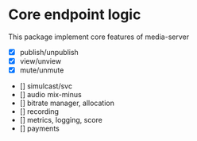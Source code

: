 # Core endpoint logic

This package implement core features of media-server

- [x] publish/unpublish
- [x] view/unview
- [x] mute/unmute
- [] simulcast/svc
- [] audio mix-minus
- [] bitrate manager, allocation
- [] recording
- [] metrics, logging, score
- [] payments